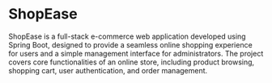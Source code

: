 # ShopEase
ShopEase is a full-stack e-commerce web application developed using Spring Boot, designed to provide a seamless online shopping experience for users and a simple management interface for administrators. The project covers core functionalities of an online store, including product browsing, shopping cart, user authentication, and order management.
